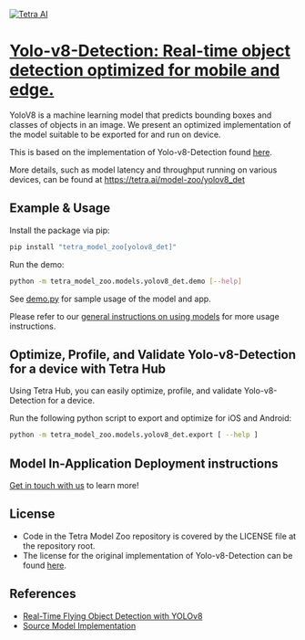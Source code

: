 [![Tetra AI](https://tetra-public-assets.s3.us-west-2.amazonaws.com/model-zoo/logo.svg)](https://tetra.ai/)


# [Yolo-v8-Detection: Real-time object detection optimized for mobile and edge.](https://tetra.ai/model-zoo/yolov8_det)

YoloV8 is a machine learning model that predicts bounding boxes and classes of objects in an image. We present an optimized implementation of the model suitable to be exported for and run on device.

This is based on the implementation of Yolo-v8-Detection found [here](https://github.com/ultralytics/ultralytics/tree/main/ultralytics/models/yolo/detect).

More details, such as model latency and throughput running on various devices, can be found at https://tetra.ai/model-zoo/yolov8_det


## Example & Usage

Install the package via pip:
```bash
pip install "tetra_model_zoo[yolov8_det]"
```

Run the demo:
```bash
python -m tetra_model_zoo.models.yolov8_det.demo [--help]
```

See [demo.py](demo.py) for sample usage of the model and app.

Please refer to our [general instructions on using models](../../#tetra-model-zoo) for more usage instructions.


## Optimize, Profile, and Validate Yolo-v8-Detection for a device with Tetra Hub
Using Tetra Hub, you can easily optimize, profile, and validate Yolo-v8-Detection for a device.

Run the following python script to export and optimize for iOS and Android:
```bash
python -m tetra_model_zoo.models.yolov8_det.export [ --help ]
```

## Model In-Application Deployment instructions
<a href="mailto:support@tetra.ai?subject=Request Access for Tetra Hub&body=Interest in using Yolo-v8-Detection in model zoo for deploying on-device.">Get in touch with us</a> to learn more!


## License
- Code in the Tetra Model Zoo repository is covered by the LICENSE file at the repository root.
- The license for the original implementation of Yolo-v8-Detection can be found [here](https://github.com/meituan/YOLOv8/blob/47625514e7480706a46ff3c0cd0252907ac12f22/LICENSE).


## References
* [Real-Time Flying Object Detection with YOLOv8](https://arxiv.org/abs/2305.09972)
* [Source Model Implementation](https://github.com/ultralytics/ultralytics/tree/main/ultralytics/models/yolo/detect)
